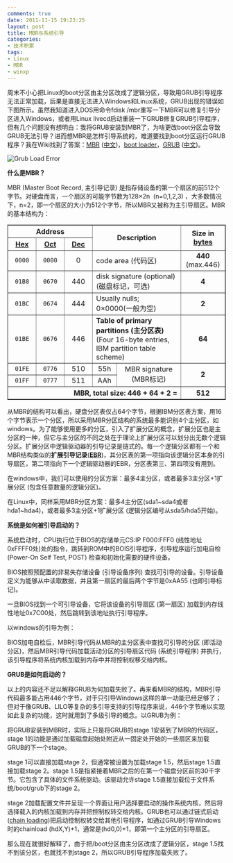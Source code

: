```yaml
---
comments: true
date: 2011-11-15 19:23:25
layout: post
title: MBR与系统引导
categories:
- 技术积累
tags:
- Linux
- MBR
- winxp
---
```


周末不小心把Linux的boot分区由主分区改成了逻辑分区，导致用GRUB引导程序无法正常加载，后果是直接无法进入Windows和Linux系统，GRUB出现的错误如下图所示。虽然我知道进入DOS用命令fdisk /mbr重写一下MBR可以修复引导分区进入Windows，或者用Linux livecd启动重装一下GRUB修复GRUB引导程序，但有几个问题没有想明白：我将GRUB安装到MBR了，为啥更改boot分区会导致GRUB无法引导？进而想MBR是怎样引导系统的，难道要找到boot分区运行GRUB程序？我在Wiki找到了答案：[MBR](http://en.wikipedia.org/wiki/Master_boot_record) ([中文](http://zh.wikipedia.org/zh-cn/MBR))，[boot loader](http://en.wikipedia.org/wiki/Boot_loader#Boot_loader)，[GRUB](http://en.wikipedia.org/wiki/GNU_GRUB) ([中文](http://zh.wikipedia.org/wiki/GNU_GRUB))。
<!-- more -->
![Grub Load Error](http://farm9.staticflickr.com/8361/8325122410_0202a5b1b1_o.jpg)

**什么是MBR？**

MBR (Master Boot Record, 主引导记录) 是指存储设备的第一个扇区的前512个字节。对硬盘而言，一个扇区的可能字节数为128×2n  (n=0,1,2,3) ，大多数情况下，n=2，即一个扇区的大小为512个字节，所以MBR又被称为主引导扇区。MBR的基本结构为：

<table class="aligncenter" style="margin-left: auto; margin-right: auto;" border="1">
<tr>
<th colspan="3">Address</th>
<th style="vertical-align: middle;" rowspan="2" colspan="2">Description</th>
<th style="vertical-align: middle;" rowspan="2">Size in <a title="Byte" href="http://en.wikipedia.org/wiki/Byte" target="_blank">bytes</a></th>
</tr>
<tr>
<th style="width: 3em;"><a title="Hexadecimal" href="http://en.wikipedia.org/wiki/Hexadecimal" target="_blank">Hex</a></th>
<th style="width: 3em;"><a title="Octal" href="http://en.wikipedia.org/wiki/Octal" target="_blank">Oct</a></th>
<th style="width: 3em;"><a title="Decimal" href="http://en.wikipedia.org/wiki/Decimal" target="_blank">Dec</a></th>
</tr>
<tr>
<td style="text-align: center;"><code>0000</code></td>
<td style="text-align: center;"><code>0000</code></td>
<td style="text-align: center;">0</td>
<td colspan="2">code area (代码区)</td>
<td style="text-align: center;"><strong>440</strong></br>(max.446)</td>
</tr>
<tr>
<td style="text-align: center;"><code>01B8</code></td>
<td style="text-align: center;"><code>0670</code></td>
<td style="text-align: center;">440</td>
<td colspan="2">disk signature (optional) (磁盘标记，可选)</td>
<td style="text-align: center;"><strong>4</strong></td>
</tr>
<tr>
<td style="text-align: center;"><code>01BC</code></td>
<td style="text-align: center;"><code>0674</code></td>
<td style="text-align: center;">444</td>
<td colspan="2">Usually nulls; 0&#215;0000(一般为空)</td>
<td style="text-align: center;"><strong>2</strong></td>
</tr>
<tr>
<td style="text-align: center;"><code>01BE</code></td>
<td style="text-align: center;"><code>0676</code></td>
<td style="text-align: center;">446</td>
<td colspan="2"><strong>Table of primary partitions (主分区表)</strong></br>(Four 16-byte entries, IBM partition table scheme)</td>
<td style="text-align: center;"><strong>64</strong></td>
</tr>
<tr>
<td style="text-align: center;"><code>01FE</code></td>
<td style="text-align: center;"><code>0776</code></td>
<td style="text-align: center;">510</td>
<td style="text-align: center;">55h</td>
<td style="vertical-align: middle; text-align: center;" rowspan="2">MBR signature (MBR标记)</td>
<td style="text-align: center;" rowspan="2"><strong>2</strong></td>
</tr>
<tr>
<td style="text-align: center;"><code>01FF</code></td>
<td style="text-align: center;"><code>0777</code></td>
<td style="text-align: center;">511</td>
<td style="text-align: center;">AAh</td>
</tr>
<tr>
<th style="text-align: right;" colspan="5">MBR, total size: 446 + 64 + 2 =</th>
<th style="text-align: center;">512</th>
</tr>
</table>

从MBR的结构可以看出，硬盘分区表仅占64个字节，根据IBM分区表方案，用16个字节表示一个分区，所以采用MBR分区结构的系统最多能识别4个主分区，如windows。为了能够使用更多的分区，引入了扩展分区的概念，扩展分区也是主分区的一种，但它与主分区的不同之处在于理论上扩展分区可以划分出无数个逻辑分区。扩展分区中逻辑驱动器的引导记录是链式的。每一个逻辑分区都有一个和MBR结构类似的**扩展引导记录**(**[EBR](http://en.wikipedia.org/wiki/Extended_boot_record)**)，其分区表的第一项指向该逻辑分区本身的引导扇区，第二项指向下一个逻辑驱动器的EBR，分区表第三、第四项没有用到。

在windows中，我们可以使用的分区方案：最多4主分区，或者最多3主分区+1扩展分区 (包含任意数量的逻辑分区)。

在Linux中，同样采用MBR分区方案：最多4主分区(sda1~sda4或者hda1~hda4)，或者最多3主分区+1扩展分区 (逻辑分区编号从sda5/hda5开始)。

**系统是如何被引导启动的？**

系统启动时，CPU执行位于BIOS的存储单元CS:IP F000:FFF0 (线性地址0xFFFF0处)处的指令，跳转到ROM中的BOIS引导程序，引导程序运行加电自检(Power-On Self Test, POST) 检查和初始化需要的硬件设备。

BIOS按照预配置的非易失存储设备 (引导设备序列) 查找可引导的设备。引导设备定义为能够从中读取数据，并且第一扇区的最后两个字节是0xAA55 (也即引导标记)。

一旦BIOS找到一个可引导设备，它将该设备的引导扇区 (第一扇区) 加载到内存线性地址0x7C00处，然后跳转到该地址执行引导程序。

以windows的引导为例：

BIOS加电自检后，MBR引导代码从MBR的主分区表中查找可引导的分区 (即活动分区)，然后MBR引导代码加载活动分区的引导扇区代码 (系统引导程序) 并执行，该引导程序将系统内核加载到内存中并将控制权移交给内核。

**GRUB是如何启动的？**

以上的内容还不足以解释GRUB为何加载失败了。再来看MBR的结构，MBR引导代码最多能占用446个字节，对于只引导Windows这样的单一功能已经足够了；但对于像GRUB、LILO等复杂的多引导支持的引导程序来说，446个字节难以实现如此复杂的功能，这时就用到了多级引导的概念。以GRUB为例：

将GRUB安装到MBR时，实际上只是将GRUB的stage 1安装到了MBR的代码区，stage 1的功能是通过加载磁盘起始处附近从一固定处开始的一些扇区来加载GRUB的下一个stage。

stage 1可以直接加载stage 2，但通常被设置为加载stage 1.5，然后stage 1.5直接加载stage 2。stage 1.5是指紧接着MBR之后的在第一个磁盘分区前的30千字节。它包含了具体的文件系统驱动。该驱动允许stage 1.5直接加载位于文件系统/boot/grub下的stage 2。

stage 2加载配置文件并呈现一个界面让用户选择要启动的操作系统内核，然后将选择载入的内核加载到内存并把控制权转交给内核。GRUB也可以通过链式启动([chain loading](http://en.wikipedia.org/wiki/Chain_loading))把启动控制权转交给其他引导程序，如通过GRUB引导Windows时的chainload (hdX,Y)+1，通常是(hd0,0)+1，即第一个主分区的引导扇区。

那么现在就很好解释了，由于把/boot分区由主分区改成了逻辑分区，stage 1.5找不到该分区，也就找不到stage 2，所以GRUB引导程序加载失败了。
